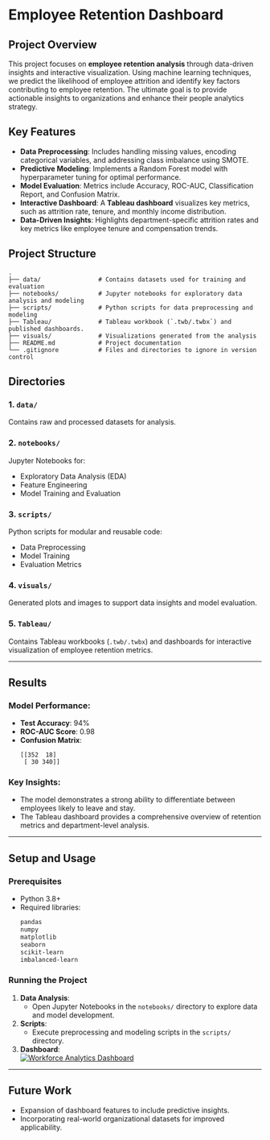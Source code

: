 # Employee Retention Dashboard

## Project Overview
This project focuses on **employee retention analysis** through data-driven insights and interactive visualization. Using machine learning techniques, we predict the likelihood of employee attrition and identify key factors contributing to employee retention. The ultimate goal is to provide actionable insights to organizations and enhance their people analytics strategy.

## Key Features
- **Data Preprocessing**: Includes handling missing values, encoding categorical variables, and addressing class imbalance using SMOTE.
- **Predictive Modeling**: Implements a Random Forest model with hyperparameter tuning for optimal performance.
- **Model Evaluation**: Metrics include Accuracy, ROC-AUC, Classification Report, and Confusion Matrix.
- **Interactive Dashboard**: A **Tableau dashboard** visualizes key metrics, such as attrition rate, tenure, and monthly income distribution.
- **Data-Driven Insights**: Highlights department-specific attrition rates and key metrics like employee tenure and compensation trends.

## Project Structure
```
.
├── data/                # Contains datasets used for training and evaluation
├── notebooks/           # Jupyter notebooks for exploratory data analysis and modeling
├── scripts/             # Python scripts for data preprocessing and modeling
├── Tableau/             # Tableau workbook (`.twb/.twbx`) and published dashboards.
├── visuals/             # Visualizations generated from the analysis
├── README.md            # Project documentation
└── .gitignore           # Files and directories to ignore in version control
```

## Directories
### 1. `data/`
Contains raw and processed datasets for analysis.

### 2. `notebooks/`
Jupyter Notebooks for:
- Exploratory Data Analysis (EDA)
- Feature Engineering
- Model Training and Evaluation

### 3. `scripts/`
Python scripts for modular and reusable code:
- Data Preprocessing
- Model Training
- Evaluation Metrics

### 4. `visuals/`
Generated plots and images to support data insights and model evaluation.

### 5. `Tableau/`
Contains Tableau workbooks (`.twb/.twbx`) and dashboards for interactive visualization of employee retention metrics.

---

## Results
### Model Performance:
- **Test Accuracy**: 94%
- **ROC-AUC Score**: 0.98
- **Confusion Matrix**:
  ```
  [[352  18]
   [ 30 340]]
  ```

### Key Insights:
- The model demonstrates a strong ability to differentiate between employees likely to leave and stay.
- The Tableau dashboard provides a comprehensive overview of retention metrics and department-level analysis.

---

## Setup and Usage
### Prerequisites
- Python 3.8+
- Required libraries:
  ```bash
  pandas
  numpy
  matplotlib
  seaborn
  scikit-learn
  imbalanced-learn
  ```

### Running the Project
1. **Data Analysis**:
   - Open Jupyter Notebooks in the `notebooks/` directory to explore data and model development.
2. **Scripts**:
   - Execute preprocessing and modeling scripts in the `scripts/` directory.
3. **Dashboard**:
   <div class='tableauPlaceholder' id='viz1736899912141' style='position: relative'><noscript><a href='#'><img alt='Workforce Analytics Dashboard ' src='https:&#47;&#47;public.tableau.com&#47;static&#47;images&#47;Em&#47;EmployeeAttritionDashboard_17368226388350&#47;WorkforceAnalyticsDashboard&#47;1_rss.png' style='border: none' /></a></noscript><object class='tableauViz'  style='display:none;'><param name='host_url' value='https%3A%2F%2Fpublic.tableau.com%2F' /> <param name='embed_code_version' value='3' /> <param name='site_root' value='' /><param name='name' value='EmployeeAttritionDashboard_17368226388350&#47;WorkforceAnalyticsDashboard' /><param name='tabs' value='no' /><param name='toolbar' value='yes' /><param name='static_image' value='https:&#47;&#47;public.tableau.com&#47;static&#47;images&#47;Em&#47;EmployeeAttritionDashboard_17368226388350&#47;WorkforceAnalyticsDashboard&#47;1.png' /> <param name='animate_transition' value='yes' /><param name='display_static_image' value='yes' /><param name='display_spinner' value='yes' /><param name='display_overlay' value='yes' /><param name='display_count' value='yes' /><param name='language' value='en-US' /><param name='filter' value='publish=yes' /></object></div>                

---

## Future Work
- Expansion of dashboard features to include predictive insights.
- Incorporating real-world organizational datasets for improved applicability.

